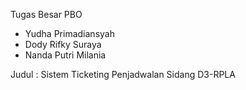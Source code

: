 Tugas Besar PBO

- Yudha Primadiansyah
- Dody Rifky Suraya
- Nanda Putri Milania

Judul : Sistem Ticketing Penjadwalan Sidang D3-RPLA

